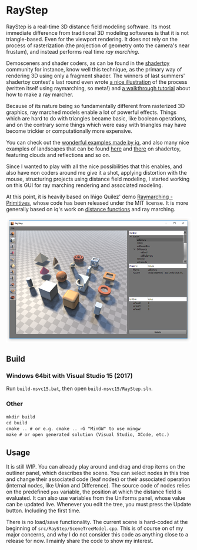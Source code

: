 RayStep
=======

RayStep is a real-time 3D distance field modeling software. Its most immediate difference from traditional 3D modeling softwares is that it is not triangle-based. Even for the viewport rendering. It does not rely on the process of rasterization (the projection of geometry onto the camera's near frustum), and instead performs real time *ray marching*.

Demosceners and shader coders, as can be found in the [shadertoy](https://www.shadertoy.com/) community for instance, know well this technique, as the primary way of rendering 3D using only a fragment shader. The winners of last summers' shadertoy contest's last round even wrote [a nice illustration](https://www.shadertoy.com/view/4dSfRc) of the process (written itself using raymarching, so meta!) and [a walkthrough tutorial](https://www.shadertoy.com/view/MdBfRK) about how to make a ray marcher.

Because of its nature being so fundamentally different from rasterized 3D graphics, ray marched models enable a lot of powerful effects. Things which are hard to do with triangles became basic, like boolean operations, and on the contrary some things which were easy with triangles may have become trickier or computationally more expensive.

You can check out the [wonderful examples made by iq](http://www.iquilezles.org/www/articles/raymarchingdf/raymarchingdf.htm), and also many nice examples of landscapes that can be found [here](https://www.shadertoy.com/view/4slGD4) and [there](https://www.shadertoy.com/view/MlscWX) on shadertoy, featuring clouds and reflections and so on.

Since I wanted to play with all the nice possibilities that this enables, and also have non coders around me give it a shot, applying distortion with the mouse, structuring projects using distance field modeling, I started working on this GUI for ray marching rendering and associated modeling.

At this point, it is heavily based on Iñigo Quilez' demo [Raymarching - Primitives](https://www.shadertoy.com/view/Xds3zN), whose code has been released under the MIT license. It is more generally based on iq's work on [distance functions](http://www.iquilezles.org/www/articles/distfunctions/distfunctions.htm) and ray marching.

![Current interface of RayStep](doc/screenshot01.png)


Build
-----

### Windows 64bit with Visual Studio 15 (2017)

Run `build-msvc15.bat`, then open `build-msvc15/RayStep.sln`.

### Other

	mkdir build
	cd build
	cmake .. # or e.g. cmake .. -G "MinGW" to use mingw
	make # or open generated solution (Visual Studio, XCode, etc.)


Usage
-----

It is still WIP. You can already play around and drag and drop items on the outliner panel, which describes the scene. You can select nodes in this tree and change their associated code (leaf nodes) or their associated operation (internal nodes, like Union and Difference). The source code of nodes relies on the predefined `pos` variable, the position at which the distance field is evaluated. It can also use variables from the Uniforms panel, whose value can be updated live. Whenever you edit the tree, you must press the Update button. Including the first time.

There is no load/save functionality. The current scene is hard-coded at the beginning of `src/RayStep/SceneTreeModel.cpp`. This is of course on of my major concerns, and why I do not consider this code as anything close to a release for now. I mainly share the code to show my interest.
